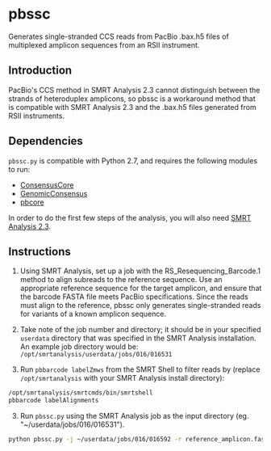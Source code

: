 # pbssc
Generates single-stranded CCS reads from PacBio .bax.h5 files of multiplexed amplicon sequences from an RSII instrument.

## Introduction
PacBio's CCS method in SMRT Analysis 2.3 cannot distinguish between the strands of heteroduplex amplicons, so pbssc is a workaround method that is compatible with SMRT Analysis 2.3 and the .bax.h5 files generated from RSII instruments. 

## Dependencies

`pbssc.py` is compatible with Python 2.7, and requires the following modules to run:
- [ConsensusCore](https://github.com/PacificBiosciences/ConsensusCore)
- [GenomicConsensus](https://github.com/PacificBiosciences/GenomicConsensus)
- [pbcore](https://github.com/PacificBiosciences/pbcore)

In order to do the first few steps of the analysis, you will also need [SMRT Analysis 2.3](http://www.pacb.com/support/software-downloads/).

## Instructions
1. Using SMRT Analysis, set up a job with the RS_Resequencing_Barcode.1 method to align subreads to the reference sequence. Use an appropriate reference sequence for the target amplicon, and ensure that the barcode FASTA file meets PacBio specifications. Since the reads must align to the reference, pbssc only generates single-stranded reads for variants of a known amplicon sequence.

2. Take note of the job number and directory; it should be in your specified `userdata` directory that was specified in the SMRT Analysis installation. An example job directory would be: `/opt/smrtanalysis/userdata/jobs/016/016531`

2. Run `pbbarcode labelZmws` from the SMRT Shell to filter reads by (replace `/opt/smrtanalysis` with your SMRT Analysis install directory):
```sh
/opt/smrtanalysis/smrtcmds/bin/smrtshell
pbbarcode labelAlignments 
```
3. Run `pbssc.py` using the SMRT Analysis job as the input directory (eg. "~/userdata/jobs/016/016531").

```sh
python pbssc.py -j ~/userdata/jobs/016/016592 -r reference_amplicon.fasta -o outdir -t ATCTTCGATCGA,TGTAACTGAAGA
```
